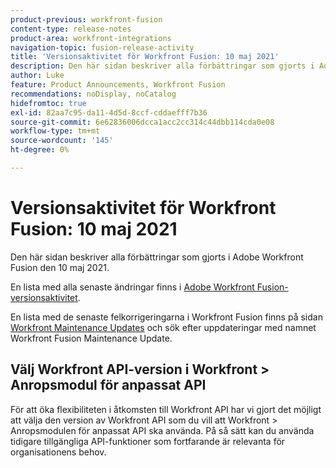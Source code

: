 ```yaml
---
product-previous: workfront-fusion
content-type: release-notes
product-area: workfront-integrations
navigation-topic: fusion-release-activity
title: 'Versionsaktivitet för Workfront Fusion: 10 maj 2021'
description: Den här sidan beskriver alla förbättringar som gjorts i Adobe Workfront Fusion den 10 maj 2021.
author: Luke
feature: Product Announcements, Workfront Fusion
recommendations: noDisplay, noCatalog
hidefromtoc: true
exl-id: 82aa7c95-da11-4d5d-8ccf-cddaefff7b36
source-git-commit: 6e62836006dcca1acc2cc314c44dbb114cda0e08
workflow-type: tm+mt
source-wordcount: '145'
ht-degree: 0%

---
```


# Versionsaktivitet för Workfront Fusion: 10 maj 2021

Den här sidan beskriver alla förbättringar som gjorts i Adobe Workfront Fusion den 10 maj 2021.

En lista med alla senaste ändringar finns i [Adobe Workfront Fusion-versionsaktivitet](/help/workfront-fusion/fusion-product-releases/fusion-release-activity.md).

En lista med de senaste felkorrigeringarna i Workfront Fusion finns på sidan [Workfront Maintenance Updates](https://experienceleague.adobe.com/docs/workfront-known-issues/releases/current-updates.html) och sök efter uppdateringar med namnet Workfront Fusion Maintenance Update.

## Välj Workfront API-version i Workfront > Anropsmodul för anpassat API

För att öka flexibiliteten i åtkomsten till Workfront API har vi gjort det möjligt att välja den version av Workfront API som du vill att Workfront > Anropsmodulen för anpassat API ska använda. På så sätt kan du använda tidigare tillgängliga API-funktioner som fortfarande är relevanta för organisationens behov.
